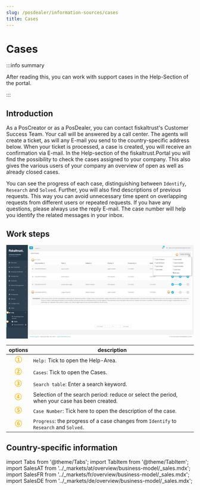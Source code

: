 ```yaml
---
slug: /posdealer/information-sources/cases
title: Cases
---
```

# Cases

:::info summary

After reading this, you can work with support cases in the Help-Section of the portal.

:::

## Introduction

As a PosCreator or as a PosDealer, you can contact fiskaltrust's Customer Success Team. Your call will be answered by a call center. The agents will create a ticket, as will any E-mail you send to the country-specific address below. When your ticket is processed, a case is created, you will receive an confirmation via E-mail.
In the Help-section of the fiskaltrust.Portal you will find the possibility to check the cases assigned to your company. This also gives the various users of your company an overview of open as well as already closed cases.

You can see the progress of each case, distinguishing between `Identify`, `Research` and `Solved`. Further, you will also find descriptions of previous requests. This way you can avoid unnecessary time spent on overlapping requests from different users or repeated requests.
If you have any questions, please always use the reply E-mail. The case number will help you identify the related messages in your inbox.

## Work steps

![Help-Section / Cases](images/2-cases.png "Help-Section / Cases")

| options | description                                                                                                                |
|:----------------------:|-------------------------------------------------------------------------------------------------------------------------------------|
|![Number 1](../images/Numbers/circle-1o.png)| `Help:` Tick to open the Help-Area.  |
|![Number 2](../images/Numbers/circle-2o.png)| `Cases`: Tick to open the Cases.  |
|![Number 3](../images/Numbers/circle-3o.png)| `Search table`: Enter a search keyword.  |
|![Number 4](../images/Numbers/circle-4o.png)| Selection of the search period: reduce or select the period, when your case has been created.  |
|![Number 5](../images/Numbers/circle-5o.png)| `Case Number`: Tick here to open the description of the case.  |
|![Number 6](../images/Numbers/circle-6o.png)| `Progress`: the progress of a case changes from  `Identify` to `Research` and `Solved`.  |

## Country-specific information

import Tabs from '@theme/Tabs';
import TabItem from '@theme/TabItem';
import SalesAT from '../_markets/at/overview/business-model/_sales.mdx';
import SalesFR from '../_markets/fr/overview/business-model/_sales.mdx';
import SalesDE from '../_markets/de/overview/business-model/_sales.mdx';

<Tabs groupId="market">

  <TabItem value="AT" label="Austria">
    <SalesAT />
  </TabItem>

  <TabItem value="FR" label="France">
    <SalesFR />
  </TabItem>

  <TabItem value="DE" label="Germany">
    <SalesDE />
  </TabItem>

</Tabs>